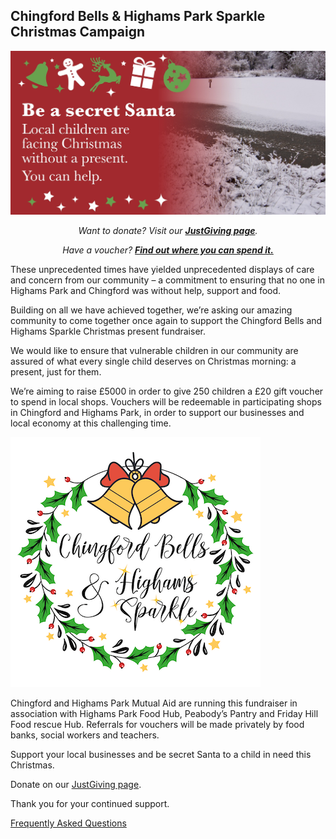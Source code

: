 ## Chingford Bells & Highams Park Sparkle Christmas Campaign

<img class="cb-img" src="/img/gifthub-banner.jpg" alt="Be a Secret Santa! Local children are facing Christmas without a present. You can help." />

<p style="text-align: center;" markdown="1">
  <em>Want to donate? Visit our <strong><a href="https://www.justgiving.com/crowdfunding/chingfordhighamsparkgifthub" target="_blank" rel="noreferrer">JustGiving page</a></strong>.</em>
</p>

<p style="text-align: center;" markdown="1">
<em>Have a voucher? <strong><a href="#shops">Find out where you can spend it.</a></strong></em>
</p>

These unprecedented times have yielded unprecedented displays of care and concern from our community – a commitment to ensuring that no one in Highams Park and Chingford was without help, support and food.

Building on all we have achieved together, we’re asking our amazing community to come together once again to support the Chingford Bells and Highams Sparkle Christmas present fundraiser.

We would like to ensure that vulnerable children in our community are assured of what every single child deserves on Christmas morning: a present, just for them.

We’re aiming to raise £5000 in order to give 250 children a £20 gift voucher to spend in local shops. Vouchers will be redeemable in participating shops in Chingford and Highams Park, in order to support our businesses and local economy at this challenging time.

<img class="cb-logo" src="/img/CB-HS-logo.png" />

Chingford and Highams Park Mutual Aid are running this fundraiser in association with Highams Park Food Hub, Peabody’s Pantry and Friday Hill Food rescue Hub. Referrals for vouchers will be made privately by food banks, social workers and teachers.

Support your local businesses and be secret Santa to a child in need this Christmas.

Donate on our <a href="https://www.justgiving.com/crowdfunding/chingfordhighamsparkgifthub" target="_blank" rel="noreferrer">JustGiving page</a>.  

Thank you for your continued support.

[Frequently Asked Questions](https://ticketlab.shop/chingford-highams-park-gift-hub-faqs/)
